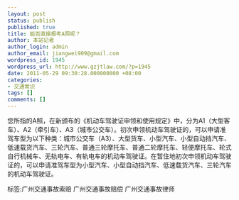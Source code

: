 ```yaml
---
layout: post
status: publish
published: true
title: 能否直接报考A照呢？
author: 本站记者
author_login: admin
author_email: jiangwei909@gmail.com
wordpress_id: 1945
wordpress_url: http://www.gzjtlaw.com/?p=1945
date: 2011-05-29 09:30:28.000000000 +08:00
categories:
- 交通常识
tags: []
comments: []
---
```

您所指的A照，在新颁布的《机动车驾驶证申领和使用规定》中，分为A1（大型客车）、A2（牵引车）、A3（城市公交车）。初次申领机动车驾驶证的，可以申请准驾车型为以下种类：城市公交车（A3）、大型货车、小型汽车、小型自动挡汽车、低速载货汽车、三轮汽车、普通三轮摩托车、普通二轮摩托车、轻便摩托车、轮式自行机械车、无轨电车、有轨电车的机动车驾驶证。在暂住地初次申领机动车驾驶证的，可以申请准驾车型为小型汽车、小型自动挡汽车、低速载货汽车、三轮汽车的机动车驾驶证。标签:广州交通事故索赔 广州交通事故赔偿 广州交通事故律师

